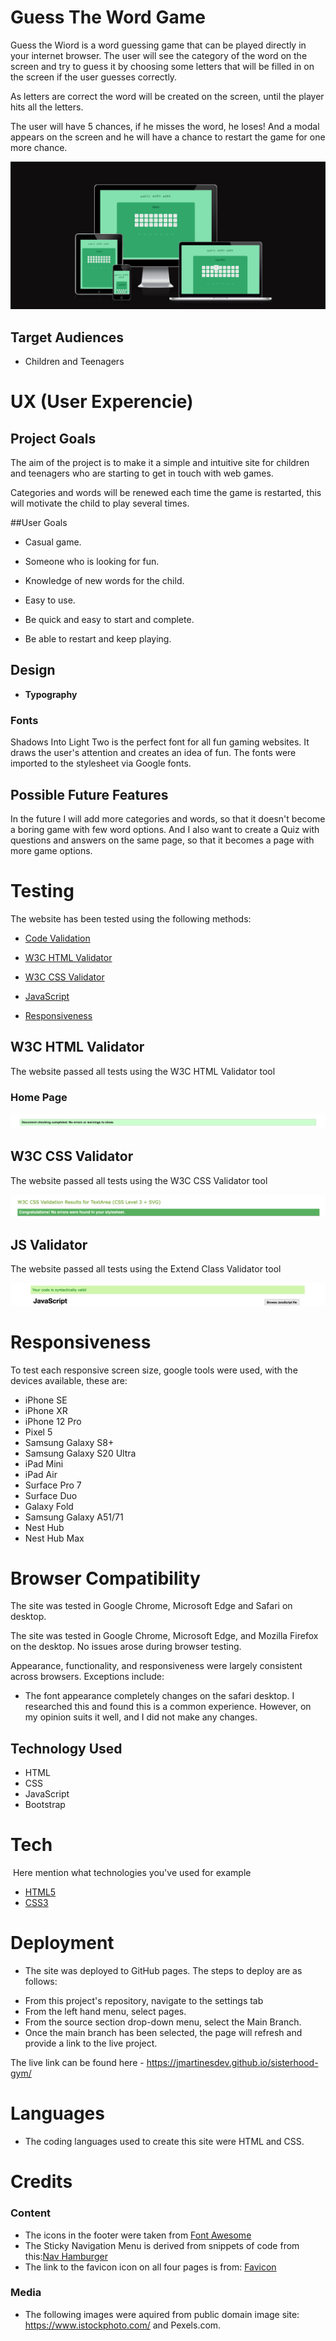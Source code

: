 # Guess The Word Game

Guess the Wiord is a word guessing game that can be played directly in your internet browser. The user will see the category of the word on the screen and try to guess it by choosing some letters that will be filled in on the screen if the user guesses correctly.

As letters are correct the word will be created on the screen, until the player hits all the letters.

The user will have 5 chances, if he misses the word, he loses! And a modal appears on the screen and he will have a chance to restart the game for one more chance.
 
![Responsiveness Screenshot](https://github.com/jmartinesdev/GuessThe-Word/blob/main/AmIresponsive.png)

## **Target Audiences**

- Children and Teenagers

# UX (User Experencie)

## Project Goals

The aim of the project is to make it a simple and intuitive site for children and teenagers who are starting to get in touch with web games.

Categories and words will be renewed each time the game is restarted, this will motivate the child to play several times.

##User Goals

- Casual game.

- Someone who is looking for fun.

- Knowledge of new words for the child.

- Easy to use.

- Be quick and easy to start and complete.

- Be able to restart and keep playing.

## Design 

- __Typography__

### Fonts 

Shadows Into Light Two is the perfect font for all fun gaming websites. It draws the user's attention and creates an idea of fun. 
The fonts were imported to the stylesheet via Google fonts.

## Possible Future Features

In the future I will add more categories and words, so that it doesn't become a boring game with few word options. And I also want to create a Quiz with questions and answers on the same page, so that it becomes a page with more game options.

# Testing

The website has been tested using the following methods:

- [Code Validation](#code-validation)
- [W3C HTML Validator](#w3c-html-validator) 

- [W3C CSS Validator](#w3c-css-validator)
- [JavaScript](#javascript)
- [Responsiveness](#responsiveness)

## W3C HTML Validator

The website passed all tests using the W3C HTML Validator tool

### Home Page

![W3C HTML Validator](https://github.com/jmartinesdev/GuessThe-Word/blob/main/html%20validator.png)

## W3C CSS Validator

The website passed all tests using the W3C CSS Validator tool

![W3C CSS Validator](https://github.com/jmartinesdev/GuessThe-Word/blob/main/css%20validator.png)

## JS Validator

The website passed all tests using the Extend Class Validator tool

![Javascript Validator](https://github.com/jmartinesdev/GuessThe-Word/blob/main/js%20validator.png)

# Responsiveness

To test each responsive screen size, google tools were used, with the devices available, these are:

- iPhone SE
- iPhone XR
- iPhone 12 Pro
- Pixel 5
- Samsung Galaxy S8+
- Samsung Galaxy S20 Ultra
- iPad Mini
- iPad Air
- Surface Pro 7
- Surface Duo
- Galaxy Fold
- Samsung Galaxy A51/71
- Nest Hub
- Nest Hub Max

# Browser Compatibility

The site was tested in Google Chrome, Microsoft Edge and Safari on desktop.

The site was tested in Google Chrome, Microsoft Edge, and Mozilla Firefox on the desktop. No issues arose during browser testing.  

Appearance, functionality, and responsiveness were largely consistent across browsers. Exceptions include:

- The font appearance completely changes on the safari desktop. I researched this and found this is a common experience. However, on my opinion suits it well, and I did not make any changes.

## Technology Used

* HTML 
* CSS 
* JavaScript 
* Bootstrap

# **Tech**
​
Here mention what technologies you've used for example
​
- [HTML5](https://en.wikipedia.org/wiki/HTML5)
- [CSS3](https://en.wikipedia.org/wiki/CSS)

# Deployment

* The site was deployed to GitHub pages. The steps to deploy are as follows:
- From this project's repository, navigate to the settings tab
- From the left hand menu, select pages.
- From the source section drop-down menu, select the Main Branch.
- Once the main branch has been selected, the page will refresh and provide a link to the live project. 

The live link can be found here - https://jmartinesdev.github.io/sisterhood-gym/

# Languages

- The coding languages used to create this site were HTML and CSS.

# **Credits** 

### Content

- The icons in the footer were taken from [Font Awesome](https://fontawesome.com/)
- The Sticky Navigation Menu is derived from snippets of code from this:[Nav Hamburger](https://alvarotrigo.com/blog/hamburger-menu-css/)
- The link to the favicon icon on all four pages is from: [Favicon](https://favicon.io/)

### Media 

- The following images were aquired from public domain image site: https://www.istockphoto.com/ and Pexels.com.
